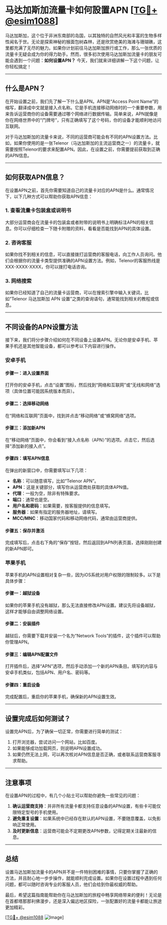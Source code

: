 # 马达加斯加流量卡如何設置APN [[TG💪+ @esim1088](https://t.me/s/esim1088)]

马达加斯加，这个位于非洲东南部的岛国，以其独特的自然风光和丰富的生物多样性闻名于世。无论是探索神秘的猴面包树森林，还是欣赏绝美的海滩与珊瑚礁，这里都充满了无尽的魅力。如果你计划前往马达加斯加旅行或工作，那么一张优质的流量卡无疑会成为你的得力助手。然而，很多初次使用马达加斯加流量卡的朋友可能会遇到一个问题：**如何设置APN？** 今天，我们就来详细讲解一下这个问题，让你轻松搞定！

---

## 什么是APN？

在开始设置之前，我们先了解一下什么是APN。APN是“Access Point Name”的缩写，翻译成中文就是接入点名称。它是手机连接移动网络时的一个重要参数，用来告诉运营商你的设备需要通过哪个网络进行数据传输。简单来说，APN就像是你在网络世界中的“门牌号”，只有正确填写了这个号码，你的设备才能顺利地访问互联网。

对于马达加斯加的流量卡来说，不同的运营商可能会有不同的APN设置方法。比如，如果你使用的是一张Telenor（马达加斯加的主流运营商之一）的流量卡，就需要按照Telenor的要求来配置APN。因此，在设置之前，你需要提前获取到正确的APN信息。

---

## 如何获取APN信息？

在设置APN之前，首先你需要知道自己的流量卡对应的APN是什么。通常情况下，以下几种方式可以帮助你获取APN信息：

### 1. 查看流量卡包装盒或说明书

大部分运营商会在流量卡的包装盒或者附带的说明书上明确标注APN的相关信息。你可以仔细检查一下随卡附赠的资料，看看是否能找到APN的具体设置。

### 2. 咨询客服

如果你找不到相关的信息，可以直接拨打运营商的客服电话，向工作人员询问。他们会根据你的流量卡类型提供准确的APN设置方法。例如，Telenor的客服热线是XXX-XXXX-XXXX，你可以拨打电话咨询。

### 3. 网络搜索

如果你已经知道了自己的流量卡运营商，可以在搜索引擎中输入关键词，比如“Telenor 马达加斯加 APN 设置”之类的查询语句，通常能找到相关的教程或信息。

---

## 不同设备的APN设置方法

接下来，我们将分步骤介绍如何在不同设备上设置APN。无论你是安卓手机、苹果手机还是其他智能设备，都可以参考以下内容进行操作。

### 安卓手机

#### 步骤一：进入设置界面
打开你的安卓手机，点击“设置”图标，然后找到“网络和互联网”或“无线和网络”选项（具体位置可能因系统版本而异）。

#### 步骤二：选择移动网络
在“网络和互联网”页面中，找到并点击“移动网络”或“蜂窝网络”选项。

#### 步骤三：添加新APN
在“移动网络”页面中，你会看到“接入点名称（APN）”的选项。点击它，然后选择“添加新的接入点”。

#### 步骤四：填写APN信息
在弹出的新窗口中，你需要填写以下几项：
- **名称**：可以随意填写，比如“Telenor APN”。
- **APN**：这是关键部分，填写你从运营商处获取的具体APN值。
- **代理**：一般为空，除非有特殊要求。
- **端口**：通常也是空。
- **用户名和密码**：如果需要，按客服提供的信息填写。
- **服务器**：如果有指定的服务器地址，请填写。
- **MCC/MNC**：移动国家代码和移动网络代码，通常由运营商提供。

#### 步骤五：保存并激活
完成填写后，点击右下角的“保存”按钮，然后返回到APN列表页面，选择刚刚创建的新APN即可。

### 苹果手机

苹果手机的APN设置相对复杂一些，因为iOS系统对用户权限的限制较多。以下是具体步骤：

#### 步骤一：越狱设备
如果你的苹果手机没有越狱，那么无法直接修改APN设置。建议先将设备越狱，这样才能够自由调整网络设置。

#### 步骤二：安装插件
越狱后，你需要下载并安装一个名为“Network Tools”的插件，这个插件可以帮助你管理APN。

#### 步骤三：编辑APN配置文件
打开插件后，选择“APN”选项，然后手动添加一个新的APN条目。填写的内容与安卓手机类似，包括APN、用户名、密码等。

#### 步骤四：重启设备
完成配置后，重启你的苹果手机，确保新的APN设置生效。

---

## 设置完成后如何测试？

设置完APN后，为了确保一切正常，你需要进行简单的测试：

1. 打开浏览器，尝试访问一个网站，比如百度。
2. 如果能够成功加载网页，则说明APN设置成功。
3. 如果仍然无法上网，可以再次核对APN信息是否正确，或者联系运营商客服寻求帮助。

---

## 注意事项

在设置APN的过程中，有几个小贴士可以帮助你避免一些常见的问题：

1. **确认运营商支持**：并非所有流量卡都支持任意设备的APN设置，有些卡可能仅限特定型号的手机使用。
2. **避免重复设置**：如果系统中已经存在默认的APN设置，不要随意覆盖，以免影响正常使用。
3. **及时更新信息**：运营商可能会不定期更改APN参数，记得定期关注最新的信息。

---

## 总结

设置马达加斯加流量卡的APN并不是一件特别困难的事情，只要你掌握了正确的方法，并且耐心地一步步操作，就能顺利完成设置。如果你在设置过程中遇到任何问题，都可以随时咨询专业的客服人员，他们会给到你最权威的帮助。

最后，希望这篇指南能帮助你在马达加斯加的旅程中畅享网络带来的便利！无论是在首都塔那那利佛漫步，还是深入偏远地区探险，一张配置好的流量卡都能让旅途更加精彩。

[[TG💪+ @esim1088](https://t.me/s/esim1088) ![Image](https://i.postimg.cc/4NQfJmqS/Snipaste-2025-05-13-00-14-12.png)]